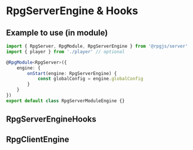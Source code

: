 # RpgServerEngine & Hooks

## Example to use (in module)

```ts
import { RpgServer, RpgModule, RpgServerEngine } from '@rpgjs/server'
import { player } from './player' // optional

@RpgModule<RpgServer>({ 
    engine: {
        onStart(engine: RpgServerEngine) {
            const globalConfig = engine.globalConfig
        }
    }
})
export default class RpgServerModuleEngine {}
```

## RpgServerEngineHooks

<ApiContent page="RpgServerEngineHooks" />

## RpgClientEngine

<ApiContent page="RpgServerEngine" />